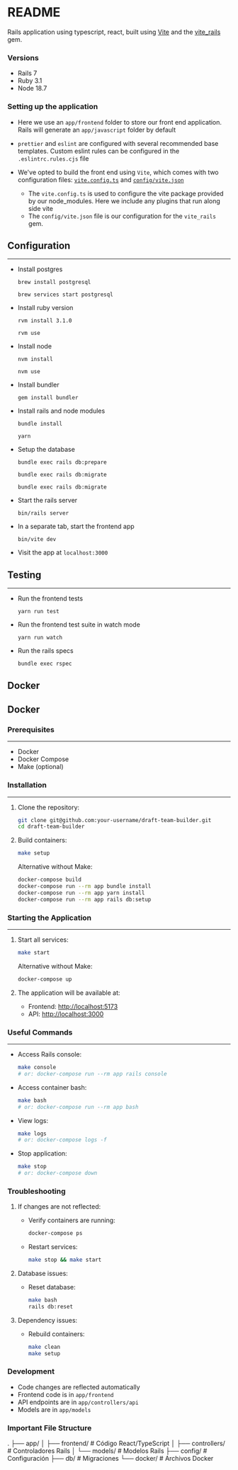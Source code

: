 # README

Rails application using typescript, react, built using [Vite](https://vitejs.dev/guide/) and the [vite_rails](https://vite-ruby.netlify.app/guide/rails.html) gem.

### Versions

- Rails 7
- Ruby 3.1
- Node 18.7

### Setting up the application

- Here we use an `app/frontend` folder to store our front end application. Rails will generate an `app/javascript` folder by default

- `prettier` and `eslint` are configured with several recommended base templates. Custom eslint rules can be configured in the `.eslintrc.rules.cjs` file

- We've opted to build the front end using `Vite`, which comes with two configuration files: [`vite.config.ts`](https://vite-ruby.netlify.app/config/index.html#configuring-vite-%E2%9A%A1) and [`config/vite.json`](https://vite-ruby.netlify.app/config/index.html#shared-configuration-file-%F0%9F%93%84)

  - The `vite.config.ts` is used to configure the vite package provided by our node_modules. Here we include any plugins that run along side vite
  - The `config/vite.json` file is our configuration for the `vite_rails` gem.

## Configuration

---

- Install postgres

  `brew install postgresql`

  `brew services start postgresql`

- Install ruby version

  `rvm install 3.1.0`

  `rvm use`

- Install node

  `nvm install`

  `nvm use`

- Install bundler

  `gem install bundler`

- Install rails and node modules

  `bundle install`

  `yarn`

- Setup the database

  `bundle exec rails db:prepare`

  `bundle exec rails db:migrate`

  `bundle exec rails db:migrate`

- Start the rails server

  `bin/rails server`

- In a separate tab, start the frontend app

  `bin/vite dev`

- Visit the app at `localhost:3000`

## Testing

---

- Run the frontend tests

  `yarn run test`

- Run the frontend test suite in watch mode

  `yarn run watch`

- Run the rails specs

  `bundle exec rspec`

## Docker

## Docker

### Prerequisites

-------------------

- Docker
- Docker Compose
- Make (optional)

### Installation

-------------

1. Clone the repository:

   ```bash
   git clone git@github.com:your-username/draft-team-builder.git
   cd draft-team-builder
   ```

2. Build containers:

   ```bash
   make setup
   ```

   Alternative without Make:

   ```bash
   docker-compose build
   docker-compose run --rm app bundle install
   docker-compose run --rm app yarn install
   docker-compose run --rm app rails db:setup
   ```

### Starting the Application

-----------------------

1. Start all services:

   ```bash
   make start
   ```

   Alternative without Make:

   ```bash
   docker-compose up
   ```

2. The application will be available at:
   - Frontend: <http://localhost:5173>
   - API: <http://localhost:3000>

### Useful Commands

----------------

- Access Rails console:

  ```bash
  make console
  # or: docker-compose run --rm app rails console
  ```

- Access container bash:

  ```bash
  make bash
  # or: docker-compose run --rm app bash
  ```

- View logs:

  ```bash
  make logs
  # or: docker-compose logs -f
  ```

- Stop application:

  ```bash
  make stop
  # or: docker-compose down
  ```

### Troubleshooting

1. If changes are not reflected:
   - Verify containers are running:

     ```bash
     docker-compose ps
     ```

   - Restart services:

     ```bash
     make stop && make start
     ```

2. Database issues:
   - Reset database:

     ```bash
     make bash
     rails db:reset
     ```

3. Dependency issues:
   - Rebuild containers:

     ```bash
     make clean
     make setup
     ```

### Development

- Code changes are reflected automatically
- Frontend code is in `app/frontend`
- API endpoints are in `app/controllers/api`
- Models are in `app/models`

### Important File Structure

.
├── app/
│   ├── frontend/        # Código React/TypeScript
│   ├── controllers/     # Controladores Rails
│   └── models/         # Modelos Rails
├── config/            # Configuración
├── db/               # Migraciones
└── docker/          # Archivos Docker
